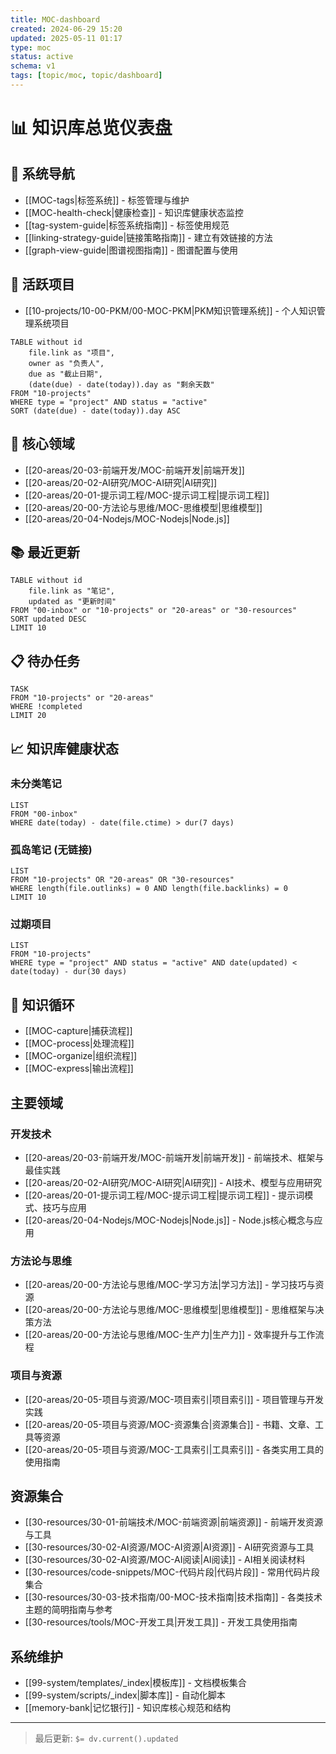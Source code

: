 ```yaml
---
title: MOC-dashboard
created: 2024-06-29 15:20
updated: 2025-05-11 01:17
type: moc
status: active
schema: v1
tags: [topic/moc, topic/dashboard]
---
```


# 📊 知识库总览仪表盘

## 📑 系统导航

- [[MOC-tags|标签系统]] - 标签管理与维护
- [[MOC-health-check|健康检查]] - 知识库健康状态监控
- [[tag-system-guide|标签系统指南]] - 标签使用规范
- [[linking-strategy-guide|链接策略指南]] - 建立有效链接的方法
- [[graph-view-guide|图谱视图指南]] - 图谱配置与使用

## 🚀 活跃项目

- [[10-projects/10-00-PKM/00-MOC-PKM|PKM知识管理系统]] - 个人知识管理系统项目

```dataview
TABLE without id 
	file.link as "项目", 
	owner as "负责人", 
	due as "截止日期",
	(date(due) - date(today)).day as "剩余天数"
FROM "10-projects"
WHERE type = "project" AND status = "active" 
SORT (date(due) - date(today)).day ASC
```

## 💼 核心领域

- [[20-areas/20-03-前端开发/MOC-前端开发|前端开发]]
- [[20-areas/20-02-AI研究/MOC-AI研究|AI研究]]
- [[20-areas/20-01-提示词工程/MOC-提示词工程|提示词工程]]
- [[20-areas/20-00-方法论与思维/MOC-思维模型|思维模型]]
- [[20-areas/20-04-Nodejs/MOC-Nodejs|Node.js]]

## 📚 最近更新

```dataview
TABLE without id 
	file.link as "笔记", 
	updated as "更新时间"
FROM "00-inbox" or "10-projects" or "20-areas" or "30-resources"
SORT updated DESC
LIMIT 10
```

## 📋 待办任务

```dataview
TASK
FROM "10-projects" or "20-areas"
WHERE !completed
LIMIT 20
```

## 📈 知识库健康状态

### 未分类笔记

```dataview
LIST
FROM "00-inbox"
WHERE date(today) - date(file.ctime) > dur(7 days)
```

### 孤岛笔记 (无链接)

```dataview
LIST
FROM "10-projects" OR "20-areas" OR "30-resources"
WHERE length(file.outlinks) = 0 AND length(file.backlinks) = 0
LIMIT 10
```

### 过期项目

```dataview
LIST
FROM "10-projects"
WHERE type = "project" AND status = "active" AND date(updated) < date(today) - dur(30 days)
```

## 🔄 知识循环

- [[MOC-capture|捕获流程]]
- [[MOC-process|处理流程]]
- [[MOC-organize|组织流程]]
- [[MOC-express|输出流程]]

## 主要领域

### 开发技术
- [[20-areas/20-03-前端开发/MOC-前端开发|前端开发]] - 前端技术、框架与最佳实践
- [[20-areas/20-02-AI研究/MOC-AI研究|AI研究]] - AI技术、模型与应用研究
- [[20-areas/20-01-提示词工程/MOC-提示词工程|提示词工程]] - 提示词模式、技巧与应用
- [[20-areas/20-04-Nodejs/MOC-Nodejs|Node.js]] - Node.js核心概念与应用

### 方法论与思维
- [[20-areas/20-00-方法论与思维/MOC-学习方法|学习方法]] - 学习技巧与资源
- [[20-areas/20-00-方法论与思维/MOC-思维模型|思维模型]] - 思维框架与决策方法
- [[20-areas/20-00-方法论与思维/MOC-生产力|生产力]] - 效率提升与工作流程

### 项目与资源
- [[20-areas/20-05-项目与资源/MOC-项目索引|项目索引]] - 项目管理与开发实践
- [[20-areas/20-05-项目与资源/MOC-资源集合|资源集合]] - 书籍、文章、工具等资源
- [[20-areas/20-05-项目与资源/MOC-工具索引|工具索引]] - 各类实用工具的使用指南

## 资源集合

- [[30-resources/30-01-前端技术/MOC-前端资源|前端资源]] - 前端开发资源与工具
- [[30-resources/30-02-AI资源/MOC-AI资源|AI资源]] - AI研究资源与工具
- [[30-resources/30-02-AI资源/MOC-AI阅读|AI阅读]] - AI相关阅读材料
- [[30-resources/code-snippets/MOC-代码片段|代码片段]] - 常用代码片段集合
- [[30-resources/30-03-技术指南/00-MOC-技术指南|技术指南]] - 各类技术主题的简明指南与参考
- [[30-resources/tools/MOC-开发工具|开发工具]] - 开发工具使用指南

## 系统维护

- [[99-system/templates/_index|模板库]] - 文档模板集合
- [[99-system/scripts/_index|脚本库]] - 自动化脚本
- [[memory-bank|记忆银行]] - 知识库核心规范和结构

---

> 最后更新: `$= dv.current().updated` 